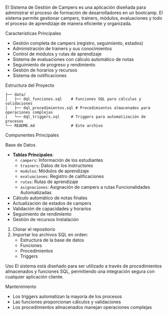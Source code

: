El Sistema de Gestión de Campers es una aplicación diseñada para administrar el proceso de formación de desarrolladores en un bootcamp. El sistema permite gestionar campers, trainers, módulos, evaluaciones y todo el proceso de aprendizaje de manera eficiente y organizada.

 Características Principales
- Gestión completa de campers (registro, seguimiento, estados)
- Administración de trainers y sus conocimientos
- Control de módulos y rutas de aprendizaje
- Sistema de evaluaciones con cálculo automático de notas
- Seguimiento de progreso y rendimiento
- Gestión de horarios y recursos
- Sistema de notificaciones

Estructura del Proyecto
```
├── data/
│   ├── dql_funciones.sql    # Funciones SQL para cálculos y validaciones
│   ├── dql_procedimientos.sql # Procedimientos almacenados para operaciones complejas
│   └── dql_triggers.sql     # Triggers para automatización de procesos
└── README.md                # Este archivo
```

Componentes Principales

 Base de Datos
- **Tablas Principales**:
  - `campers`: Información de los estudiantes
  - `trainers`: Datos de los instructores
  - `modulos`: Módulos de aprendizaje
  - `evaluaciones`: Registro de calificaciones
  - `rutas`: Rutas de aprendizaje
  - `asignaciones`: Asignación de campers a rutas
Funcionalidades Automatizadas
- Cálculo automático de notas finales
- Actualización de estados de campers
- Validación de capacidades y horarios
- Seguimiento de rendimiento
- Gestión de recursos
Instalación
1. Clonar el repositorio
2. Importar los archivos SQL en orden:
   - Estructura de la base de datos
   - Funciones
   - Procedimientos
   - Triggers

Uso
El sistema está diseñado para ser utilizado a través de procedimientos almacenados y funciones SQL, permitiendo una integración segura con cualquier aplicación cliente.

Mantenimiento
- Los triggers automatizan la mayoría de los procesos
- Las funciones proporcionan cálculos y validaciones
- Los procedimientos almacenados manejan operaciones complejas


